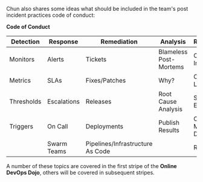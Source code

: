 Chun also shares some ideas what should be included in the team's post incident practices code of conduct:

**Code of Conduct**

|Detection|Response|Remediation|Analysis|Readiness/Kaizen|
|---|---|---|---|---|
|Monitors|Alerts|Tickets|Blameless Post-Mortems|Continuous Improvement|
|Metrics|SLAs|Fixes/Patches|Why?|Continuous Learning |
|Thresholds|Escalations|Releases|Root Cause Analysis| Site Reliability Engineering|
|Triggers|On Call|Deployments|Publish Results|Chaos Monkey/Game Days|
||Swarm Teams|Pipelines/Infrastructure As Code||Runbooks||

A number of these topics are covered in the first stripe of the **Online DevOps Dojo**, others will be covered in subsequent stripes.
